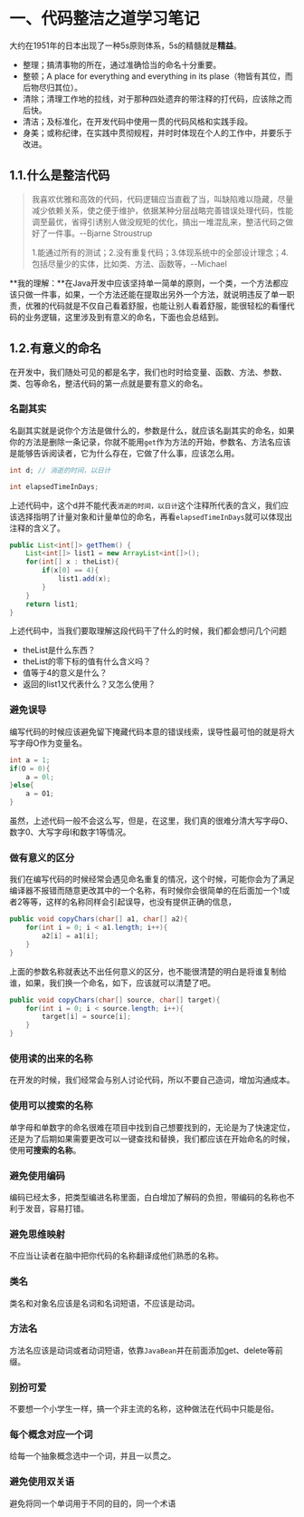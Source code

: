 # 一、代码整洁之道学习笔记

大约在1951年的日本出现了一种5s原则体系，5s的精髓就是**精益**。

* 整理；搞清事物的所在，通过准确恰当的命名十分重要。
* 整顿；A place for everything and everything in its plase（物皆有其位，而后物尽归其位）。
* 清除；清理工作地的拉线，对于那种四处遗弃的带注释的打代码，应该除之而后快。
* 清洁；及标准化，在开发代码中使用一贯的代码风格和实践手段。
* 身美；或称纪律，在实践中贯彻规程，并时时体现在个人的工作中，并要乐于改进。

## 1.1.什么是整洁代码

> 我喜欢优雅和高效的代码，代码逻辑应当直截了当，叫缺陷难以隐藏，尽量减少依赖关系，使之便于维护，依据某种分层战略完善错误处理代码，性能调至最优，省得引诱别人做没规矩的优化，搞出一堆混乱来，整洁代码之做好了一件事。--Bjarne Stroustrup
>
> 1.能通过所有的测试；2.没有重复代码；3.体现系统中的全部设计理念；4.包括尽量少的实体，比如类、方法、函数等，--Michael

**我的理解：**在Java开发中应该坚持单一简单的原则，一个类，一个方法都应该只做一件事，如果，一个方法还能在提取出另外一个方法，就说明违反了单一职责，优雅的代码就是不仅自己看着舒服，也能让别人看着舒服，能很轻松的看懂代码的业务逻辑，这里涉及到有意义的命名，下面也会总结到。

## 1.2.有意义的命名

在开发中，我们随处可见的都是名字，我们也时时给变量、函数、方法、参数、类、包等命名，整洁代码的第一点就是要有意义的命名。

### 名副其实

名副其实就是说你个方法是做什么的，参数是什么，就应该名副其实的命名，如果你的方法是删除一条记录，你就不能用`get`作为方法的开始，参数名、方法名应该是能够告诉阅读者，它为什么存在，它做了什么事，应该怎么用。

```java
int d; // 消逝的时间，以日计
```

```java
int elapsedTimeInDays;
```

上述代码中，这个d并不能代表`消逝的时间，以日计`这个注释所代表的含义，我们应该选择指明了计量对象和计量单位的命名，再看`elapsedTimeInDays`就可以体现出注释的含义了。

```java
public List<int[]> getThem() {
    List<int[]> list1 = new ArrayList<int[]>();
    for(int[] x : theList){
        if(x[0] == 4){
            list1.add(x);
        }
    }
    return list1;
}
```

上述代码中，当我们要取理解这段代码干了什么的时候，我们都会想问几个问题

* theList是什么东西？
* theList的零下标的值有什么含义吗？
* 值等于4的意义是什么？
* 返回的list1又代表什么？又怎么使用？

### 避免误导

编写代码的时候应该避免留下掩藏代码本意的错误线索，误导性最可怕的就是将大写字母O作为变量名。

```java
int a = 1;
if(O = 0){
    a = 0l;
}else{
    a = O1;
}
```

虽然，上述代码一般不会这么写，但是，在这里，我们真的很难分清大写字母O、数字0、大写字母I和数字1等情况。

### 做有意义的区分

我们在编写代码的时候经常会遇见命名重复的情况，这个时候，可能你会为了满足编译器不报错而随意更改其中的一个名称，有时候你会很简单的在后面加一个1或者2等等，这样的名称同样会引起误导，也没有提供正确的信息，

```java
public void copyChars(char[] a1, char[] a2){
    for(int i = 0; i < a1.length; i++){
        a2[i] = a1[i];
    }
}
```

上面的参数名称就表达不出任何意义的区分，也不能很清楚的明白是将谁复制给谁，如果，我们换一个命名，如下，应该就可以清楚了吧。

```java
public void copyChars(char[] source, char[] target){
    for(int i = 0; i < source.length; i++){
        target[i] = source[i];
    }
}
```

### 使用读的出来的名称

在开发的时候，我们经常会与别人讨论代码，所以不要自己造词，增加沟通成本。

### 使用可以搜索的名称

单字母和单数字的命名很难在项目中找到自己想要找到的，无论是为了快速定位，还是为了后期如果需要更改可以一键查找和替换，我们都应该在开始命名的时候，使用**可搜索的名称**。

### 避免使用编码

编码已经太多，把类型编进名称里面，白白增加了解码的负担，带编码的名称也不利于发音，容易打错。

### 避免思维映射

不应当让读者在脑中把你代码的名称翻译成他们熟悉的名称。

### 类名

类名和对象名应该是名词和名词短语，不应该是动词。

### 方法名

方法名应该是动词或者动词短语，依靠`JavaBean`并在前面添加get、delete等前缀。

### 别扮可爱

不要想一个小学生一样，搞一个非主流的名称，这种做法在代码中只能是俗。

### 每个概念对应一个词

给每一个抽象概念选中一个词，并且一以贯之。

### 避免使用双关语

避免将同一个单词用于不同的目的，同一个术语



